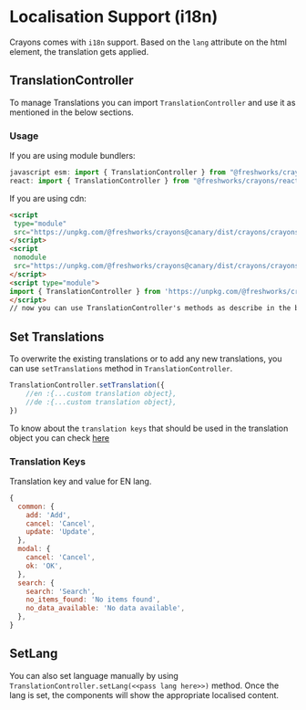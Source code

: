 # Localisation Support (i18n)

Crayons comes with `i18n` support. Based on the `lang` attribute on the html element, the translation gets applied.

## TranslationController

To manage Translations you can import `TranslationController` and use it as mentioned in the below sections.

### Usage

If you are using module bundlers:
```js
javascript esm: import { TranslationController } from "@freshworks/crayons/dist/components";
react: import { TranslationController } from "@freshworks/crayons/react";
```
If you are using cdn:
 ```html 
 <script
  type="module"
  src="https://unpkg.com/@freshworks/crayons@canary/dist/crayons/crayons.esm.js">
</script>
<script
  nomodule
  src="https://unpkg.com/@freshworks/crayons@canary/dist/crayons/crayons.js">
</script>
<script type="module">
 import { TranslationController } from 'https://unpkg.com/@freshworks/crayons@canary/dist/crayons/index.esm.js';
 </script>
 // now you can use TranslationController's methods as describe in the below sections
```

## Set Translations
To overwrite the existing translations or to add any new translations, you can use `setTranslations` method in `TranslationController`.

```js 
TranslationController.setTranslation({
    //en :{...custom translation object},
    //de :{...custom translation object},
})
```

To know about the `translation keys` that should be used in the translation object you can check [here](#translation-keys)

### Translation Keys

Translation key and value for EN lang.
```js
{
  common: {
    add: 'Add',
    cancel: 'Cancel',
    update: 'Update',
  },
  modal: {
    cancel: 'Cancel',
    ok: 'OK',
  },
  search: {
    search: 'Search',
    no_items_found: 'No items found',
    no_data_available: 'No data available',
  },
}
```

## SetLang

You can also set language manually by using `TranslationController.setLang(<<pass lang here>>)` method. Once the lang is set, the components will show the appropriate localised content.